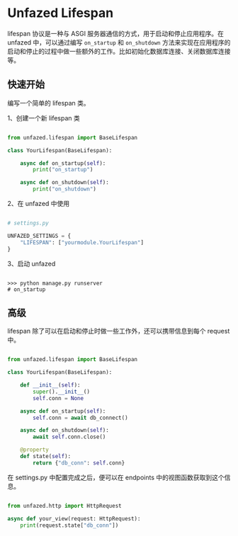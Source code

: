 Unfazed Lifespan
=====

lifespan 协议是一种与 ASGI 服务器通信的方式，用于启动和停止应用程序。在 unfazed 中，可以通过编写 `on_startup` 和 `on_shutdown` 方法来实现在应用程序的启动和停止的过程中做一些额外的工作。比如初始化数据库连接、关闭数据库连接等。


## 快速开始

编写一个简单的 lifespan 类。

1、创建一个新 lifespan 类

```python

from unfazed.lifespan import BaseLifespan

class YourLifespan(BaseLifespan):

    async def on_startup(self):
        print("on_startup")

    async def on_shutdown(self):
        print("on_shutdown")

```


2、在 unfazed 中使用

```python

# settings.py

UNFAZED_SETTINGS = {
    "LIFESPAN": ["yourmodule.YourLifespan"]
}

```

3、启动 unfazed

```shell

>>> python manage.py runserver
# on_startup

```



## 高级

lifespan 除了可以在启动和停止时做一些工作外，还可以携带信息到每个 request 中。

```python

from unfazed.lifespan import BaseLifespan

class YourLifespan(BaseLifespan):

    def __init__(self):
        super().__init__()
        self.conn = None

    async def on_startup(self):
        self.conn = await db_connect()

    async def on_shutdown(self):
        await self.conn.close()

    @property
    def state(self):
        return {"db_conn": self.conn}

```

在 settings.py 中配置完成之后，便可以在 endpoints 中的视图函数获取到这个信息。

```python

from unfazed.http import HttpRequest

async def your_view(request: HttpRequest):
    print(request.state["db_conn"])

```
